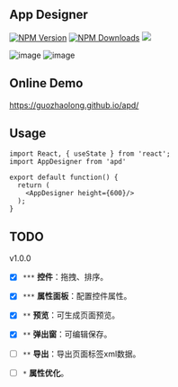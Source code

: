 ## App Designer

[![NPM Version](http://img.shields.io/npm/v/apd.svg?style=flat)](https://www.npmjs.org/package/apd)
[![NPM Downloads](https://img.shields.io/npm/dm/apd.svg?style=flat)](https://www.npmjs.org/package/apd)
![](https://img.shields.io/badge/license-MIT-000000.svg)

![image](https://github.com/guozhaolong/apd/raw/master/example/snapshots/1.jpg)
![image](https://github.com/guozhaolong/apd/raw/master/example/snapshots/2.jpg)

## Online Demo
https://guozhaolong.github.io/apd/

## Usage
```
import React, { useState } from 'react';
import AppDesigner from 'apd'

export default function() {
  return (
    <AppDesigner height={600}/>
  );
}

```
## TODO
  v1.0.0
- [x] `***` **控件**：拖拽、排序。
- [x] `***` **属性面板**：配置控件属性。
- [x] `**`  **预览**：可生成页面预览。
- [x] `**`  **弹出窗**：可编辑保存。
- [ ] `**`  **导出**：导出页面标签xml数据。
- [ ] `*`   **属性优化**。

